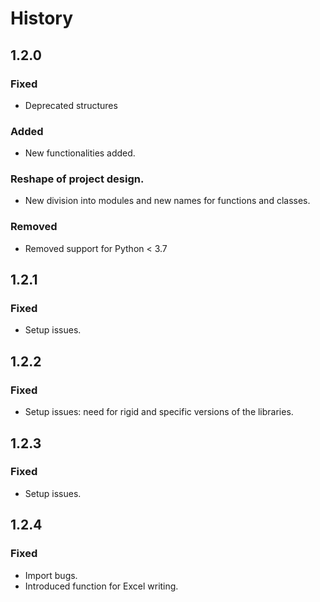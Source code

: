 # History

## 1.2.0
### Fixed
- Deprecated structures

### Added
- New functionalities added.

### Reshape of project design.
- New division into modules and new names for functions and classes.

### Removed
- Removed support for Python < 3.7

## 1.2.1
### Fixed
- Setup issues.

## 1.2.2
### Fixed
- Setup issues: need for rigid and specific versions of the libraries.

## 1.2.3
### Fixed
- Setup issues.

## 1.2.4
### Fixed
- Import bugs.
- Introduced function for Excel writing.